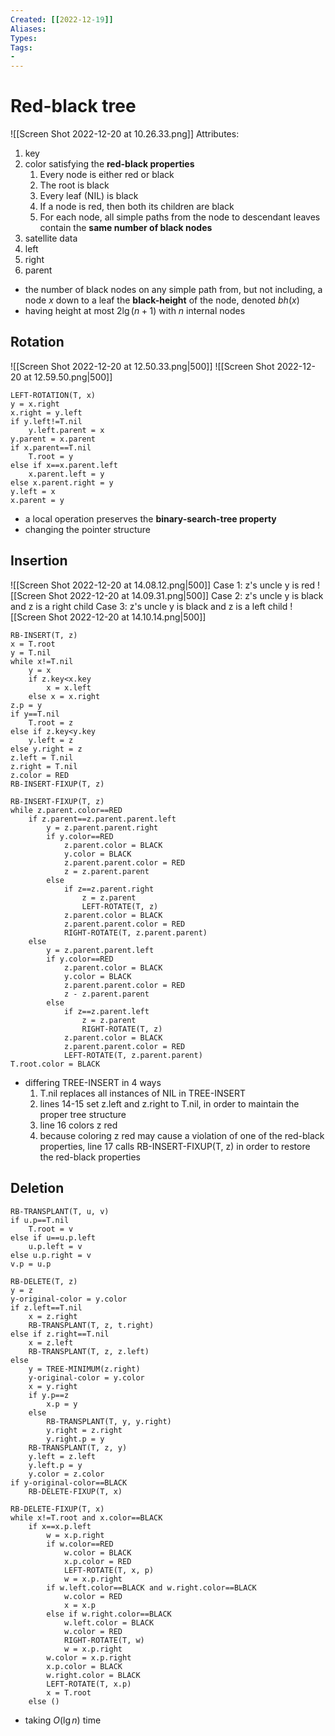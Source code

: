 ```yaml
---
Created: [[2022-12-19]]
Aliases: 
Types: 
Tags: 
- 
---
```

# Red-black tree
![[Screen Shot 2022-12-20 at 10.26.33.png]]
Attributes:
1. key
2. color
   satisfying the **red-black properties**
   1. Every node is either red or black
   2. The root is black
   3. Every leaf (NIL) is black
   4. If a node is red, then both its children are black
   5. For each node, all simple paths from the node to descendant leaves contain the **same number of black nodes**
3. satellite data
4. left 
5. right 
6. parent
- the number of black nodes on any simple path from, but not including, a node $x$ down to a leaf the **black-height** of the node, denoted $bh(x)$
- having height at most $2\lg(n+1)$ with $n$ internal nodes
## Rotation
![[Screen Shot 2022-12-20 at 12.50.33.png|500]]
![[Screen Shot 2022-12-20 at 12.59.50.png|500]]
```Pseudocode
LEFT-ROTATION(T, x)
y = x.right
x.right = y.left
if y.left!=T.nil
	y.left.parent = x
y.parent = x.parent
if x.parent==T.nil
	T.root = y
else if x==x.parent.left
	x.parent.left = y
else x.parent.right = y
y.left = x
x.parent = y
```
- a local operation preserves the **binary-search-tree property**
- changing the pointer structure
## Insertion
![[Screen Shot 2022-12-20 at 14.08.12.png|500]]
Case 1: z's uncle y is red
![[Screen Shot 2022-12-20 at 14.09.31.png|500]]
Case 2: z's uncle y is black and z is a right child
Case 3: z's uncle y is black and z is a left child
![[Screen Shot 2022-12-20 at 14.10.14.png|500]]
```Pseudocode
RB-INSERT(T, z)
x = T.root
y = T.nil
while x!=T.nil
	y = x
	if z.key<x.key
		x = x.left
	else x = x.right
z.p = y
if y==T.nil
	T.root = z
else if z.key<y.key
	y.left = z
else y.right = z
z.left = T.nil
z.right = T.nil
z.color = RED
RB-INSERT-FIXUP(T, z)

RB-INSERT-FIXUP(T, z)
while z.parent.color==RED
	if z.parent==z.parent.parent.left
		y = z.parent.parent.right
		if y.color==RED
			z.parent.color = BLACK
			y.color = BLACK
			z.parent.parent.color = RED
			z = z.parent.parent
		else
			if z==z.parent.right
				z = z.parent
				LEFT-ROTATE(T, z)
			z.parent.color = BLACK
			z.parent.parent.color = RED
			RIGHT-ROTATE(T, z.parent.parent)
	else
		y = z.parent.parent.left
		if y.color==RED
			z.parent.color = BLACK
			y.color = BLACK
			z.parent.parent.color = RED
			z - z.parent.parent
		else
			if z==z.parent.left
				z = z.parent
				RIGHT-ROTATE(T, z)
			z.parent.color = BLACK
			z.parent.parent.color = RED
			LEFT-ROTATE(T, z.parent.parent)
T.root.color = BLACK
```
- differing TREE-INSERT in 4 ways
  1. T.nil replaces all instances of NIL in TREE-INSERT
  2. lines 14-15 set z.left and z.right to T.nil, in order to maintain the proper tree structure
  3. line 16 colors z red
  4. because coloring z red may cause a violation of one of the red-black properties, line 17 calls RB-INSERT-FIXUP(T, z) in order to restore the red-black properties
## Deletion
```Pseudocode
RB-TRANSPLANT(T, u, v)
if u.p==T.nil
	T.root = v
else if u==u.p.left
	u.p.left = v
else u.p.right = v
v.p = u.p

RB-DELETE(T, z)
y = z
y-original-color = y.color
if z.left==T.nil
	x = z.right
	RB-TRANSPLANT(T, z, t.right)
else if z.right==T.nil
	x = z.left
	RB-TRANSPLANT(T, z, z.left)
else
	y = TREE-MINIMUM(z.right)
	y-original-color = y.color
	x = y.right
	if y.p==z
		x.p = y
	else
		RB-TRANSPLANT(T, y, y.right)
		y.right = z.right
		y.right.p = y
	RB-TRANSPLANT(T, z, y)
	y.left = z.left
	y.left.p = y
	y.color = z.color
if y-original-color==BLACK
	RB-DELETE-FIXUP(T, x)

RB-DELETE-FIXUP(T, x)
while x!=T.root and x.color==BLACK
	if x==x.p.left
		w = x.p.right
		if w.color==RED
			w.color = BLACK
			x.p.color = RED
			LEFT-ROTATE(T, x, p)
			w = x.p.right
		if w.left.color==BLACK and w.right.color==BLACK
			w.color = RED
			x = x.p
		else if w.right.color==BLACK
			w.left.color = BLACK
			w.color = RED
			RIGHT-ROTATE(T, w)
			w = x.p.right
		w.color = x.p.right
		x.p.color = BLACK
		w.right.color = BLACK
		LEFT-ROTATE(T, x.p)
		x = T.root
	else ()
```
- taking $O(\lg n)$ time